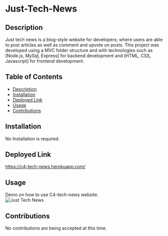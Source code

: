 # Just-Tech-News

## Description
Just tech news is a blog-style website for developers; where users are able to post articles as well as comment and upvote on posts. This project was developed using a MVC folder structure and with technologies such as [Node.js, MySql, Express] for backend development and [HTML, CSS, Javascript] for frontend development.


## Table of Contents
- [Description](#Description)
- [Installation](#Installation)
- [Deployed Link](#Deployed-Link)
- [Usage](#Usage)
- [Contributions](#Contributions)


## Installation
No Installation is required.

## Deployed Link
https://c4-tech-news.herokuapp.com/

## Usage
Demo on how to use C4-tech-news website.</br>
![Just Tech News](https://user-images.githubusercontent.com/101689362/186324988-64dab6ee-8443-46ae-acca-1f67292bbda2.gif)



## Contributions
No contributions are being accepted at this time.
